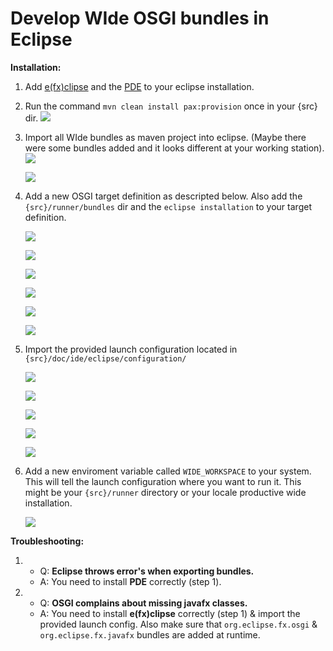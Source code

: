 Develop WIde OSGI bundles in Eclipse
========================================

**Installation:**

1. Add [e(fx)clipse](https://www.eclipse.org/efxclipse/install.html) and the [PDE](http://stackoverflow.com/questions/6177034/how-do-i-install-eclipse-pde) to your eclipse installation.

2. Run the command `mvn clean install pax:provision` once in your {src} dir.
	![](https://raw.githubusercontent.com/Naios/WIde/master/doc/ide/eclipse/resources/000.png)

3. Import all WIde bundles as maven project into eclipse. (Maybe there were some bundles added and it looks different at your working station).
	![](https://raw.githubusercontent.com/Naios/WIde/master/doc/ide/eclipse/resources/001.png)

	![](https://raw.githubusercontent.com/Naios/WIde/master/doc/ide/eclipse/resources/002.png)

4. Add a new OSGI target definition as descripted below. Also add the `{src}/runner/bundles` dir and the `eclipse installation` to your target definition.

	![](https://raw.githubusercontent.com/Naios/WIde/master/doc/ide/eclipse/resources/003.png)

	![](https://raw.githubusercontent.com/Naios/WIde/master/doc/ide/eclipse/resources/004.png)

	![](https://raw.githubusercontent.com/Naios/WIde/master/doc/ide/eclipse/resources/005.png)

	![](https://raw.githubusercontent.com/Naios/WIde/master/doc/ide/eclipse/resources/006.png)

	![](https://raw.githubusercontent.com/Naios/WIde/master/doc/ide/eclipse/resources/007.png)

	![](https://raw.githubusercontent.com/Naios/WIde/master/doc/ide/eclipse/resources/008.png)

5. Import the provided launch configuration located in `{src}/doc/ide/eclipse/configuration/`

	![](https://raw.githubusercontent.com/Naios/WIde/master/doc/ide/eclipse/resources/009.png)

	![](https://raw.githubusercontent.com/Naios/WIde/master/doc/ide/eclipse/resources/010.png)

	![](https://raw.githubusercontent.com/Naios/WIde/master/doc/ide/eclipse/resources/011.png)

	![](https://raw.githubusercontent.com/Naios/WIde/master/doc/ide/eclipse/resources/012.png)

	![](https://raw.githubusercontent.com/Naios/WIde/master/doc/ide/eclipse/resources/013.png)

6. Add a new enviroment variable called `WIDE_WORKSPACE` to your system. This will tell the launch configuration where you want to run it. This might be your `{src}/runner` directory or your locale productive wide installation.

	![](https://raw.githubusercontent.com/Naios/WIde/master/doc/ide/eclipse/resources/014.png)

**Troubleshooting:**

1. 
	- Q: **Eclipse throws error's when exporting bundles.**
	- A: You need to install **PDE** correctly (step 1).

2. 
	- Q: **OSGI complains about missing javafx classes.**
	- A: You need to install **e(fx)clipse** correctly (step 1) & import the provided launch config. Also make sure that `org.eclipse.fx.osgi` & `org.eclipse.fx.javafx` bundles are added at runtime.
